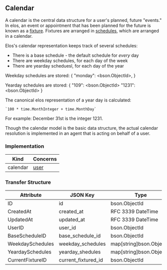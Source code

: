 Calendar
-------

A calendar is the central data structure for a user's planned, future "events." In elos, an event or appointment that has been planned for the future is known as a [fixture](fixture.md). Fixtures are arranged in [schedules](schedule.md), which are arranged in a calendar.

Elos's calendar representation keeps track of several schedules:
 - There is a base schedule - the default schedule for _every_ day
 - There are weekday schedules, for each day of the week
 - There are yearday scheduesl, for each day of the year

Weekday schedules are stored:
    {
        "monday": <bson.ObjectId>,
    }

Yearday schedules are stored:
    {
        "109": <bson.ObjectId>
        "1231": <bson.ObjectId>
    }

The canonical elos representation of a year day is calculated:

    `100 * time.MonthInteger + time.MonthDay`

For example: December 31st is the integer 1231.

Though the calendar model is the basic data structure, the actual calendar resolution is implemented in an agent that is acting on behalf of a user.

### Implementation
| Kind     | Concerns        |
| -------- | --------------- |
| calendar | [user](user.md) |

### Transfer Structure
| Attribute           | JSON Key              | Type                                | Access    |
| ------------------- | --------------------- | ----------------------------------- | --------- |
| ID                  | id                    | bson.ObjectId                       | Public    |
| CreatedAt           | created_at            | RFC 3339 DateTime                   | Personal  |
| UpdatedAt           | updated_at            | RFC 3339 DateTime                   | Personal  |
| UserID              | user_id               | bson.ObjectId                       | Personal  |
| BaseScheduleID      | base_schedule_id      | bson.ObjectId                       | Personal  |
| WeekdaySchedules    | weekday_schedules     | map[string]bson.ObjectId            | Personal  |
| YeardaySchedules    | yearday_shedules      | map[string]bson.ObjectId            | Personal  |
| CurrentFixtureID    | current_fixtured_id   | bson.ObjectId                       | Personal  |
